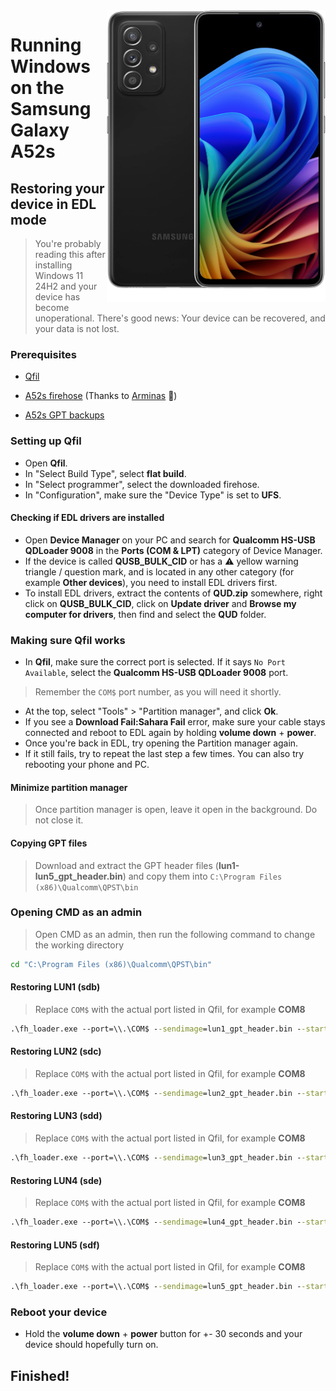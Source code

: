 <img align="right" src="https://github.com/n00b69/woa-a52s/blob/main/a52s.png" width="350" alt="Windows 11 running on a52sxq">

# Running Windows on the Samsung Galaxy A52s

## Restoring your device in EDL mode
> You're probably reading this after installing Windows 11 24H2 and your device has become unoperational. There's good news: Your device can be recovered, and your data is not lost.

### Prerequisites
- [Qfil](https://github.com/n00b69/woa-betalm/releases/tag/Qfil)

- [A52s firehose](https://github.com/n00b69/woa-a52s/releases/download/Files/a52s_firehose_bit9.elf) (Thanks to [Arminas](https://github.com/arminask) 🙏)

- [A52s GPT backups](https://github.com/n00b69/woa-a52s/releases/download/Files/a52s_GPT.zip)

### Setting up Qfil
- Open **Qfil**.
- In "Select Build Type", select **flat build**.
- In "Select programmer", select the downloaded firehose.
- In "Configuration", make sure the "Device Type" is set to **UFS**.

#### Checking if EDL drivers are installed
- Open **Device Manager** on your PC and search for **Qualcomm HS-USB QDLoader 9008** in the **Ports (COM & LPT)** category of Device Manager.
- If the device is called **QUSB_BULK_CID** or has a ⚠️ yellow warning triangle / question mark, and is located in any other category (for example **Other devices**), you need to install EDL drivers first.
- To install EDL drivers, extract the contents of **QUD.zip** somewhere, right click on **QUSB_BULK_CID**, click on **Update driver** and **Browse my computer for drivers**, then find and select the **QUD** folder.

### Making sure Qfil works
- In **Qfil**, make sure the correct port is selected. If it says `No Port Available`, select the **Qualcomm HS-USB QDLoader 9008** port.
> Remember the `COM$` port number, as you will need it shortly.
- At the top, select "Tools" > "Partition manager", and click **Ok**.
- If you see a **Download Fail:Sahara Fail** error, make sure your cable stays connected and reboot to EDL again by holding **volume down** + **power**.
- Once you're back in EDL, try opening the Partition manager again.
- If it still fails, try to repeat the last step a few times. You can also try rebooting your phone and PC.

#### Minimize partition manager
> Once partition manager is open, leave it open in the background. Do not close it.

#### Copying GPT files
> Download and extract the GPT header files (**lun1-lun5_gpt_header.bin**) and copy them into `C:\Program Files (x86)\Qualcomm\QPST\bin`

### Opening CMD as an admin
> Open CMD as an admin, then run the following command to change the working directory
```cmd
cd "C:\Program Files (x86)\Qualcomm\QPST\bin"
```

#### Restoring LUN1 (sdb)
> Replace `COM$` with the actual port listed in Qfil, for example **COM8**
```cmd
.\fh_loader.exe --port=\\.\COM$ --sendimage=lun1_gpt_header.bin --start_sector=0 --lun=1 --noprompt --showpercentagecomplete --zlpawarehost=1 --memoryname=ufs
```

#### Restoring LUN2 (sdc)
> Replace `COM$` with the actual port listed in Qfil, for example **COM8**
```cmd
.\fh_loader.exe --port=\\.\COM$ --sendimage=lun2_gpt_header.bin --start_sector=0 --lun=2 --noprompt --showpercentagecomplete --zlpawarehost=1 --memoryname=ufs
```

#### Restoring LUN3 (sdd)
> Replace `COM$` with the actual port listed in Qfil, for example **COM8**
```cmd
.\fh_loader.exe --port=\\.\COM$ --sendimage=lun3_gpt_header.bin --start_sector=0 --lun=3 --noprompt --showpercentagecomplete --zlpawarehost=1 --memoryname=ufs
```

#### Restoring LUN4 (sde)
> Replace `COM$` with the actual port listed in Qfil, for example **COM8**
```cmd
.\fh_loader.exe --port=\\.\COM$ --sendimage=lun4_gpt_header.bin --start_sector=0 --lun=4 --noprompt --showpercentagecomplete --zlpawarehost=1 --memoryname=ufs
```

#### Restoring LUN5 (sdf)
> Replace `COM$` with the actual port listed in Qfil, for example **COM8**
```cmd
.\fh_loader.exe --port=\\.\COM$ --sendimage=lun5_gpt_header.bin --start_sector=0 --lun=5 --noprompt --showpercentagecomplete --zlpawarehost=1 --memoryname=ufs
```

### Reboot your device
- Hold the **volume down** + **power** button for +- 30 seconds and your device should hopefully turn on.

## Finished!


















